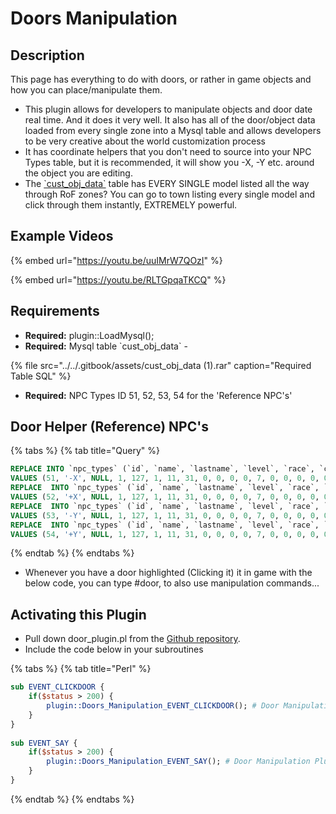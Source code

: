 # Doors Manipulation

## Description

This page has everything to do with doors, or rather in game objects and how you can place/manipulate them.

* This plugin allows for developers to manipulate objects and door date real time. And it does it very well. It also has all of the door/object data loaded from every single zone into a Mysql table and allows developers to be very creative about the world customization process
* It has coordinate helpers that you don't need to source into your NPC Types table, but it is recommended, it will show you -X, -Y etc. around the object you are editing.
* The [\`cust\_obj\_data\`](http://wiki.eqemulator.org/l/wa/files/Doors/cust_obj_data.rar) table has EVERY SINGLE model listed all the way through RoF zones? You can go to town listing every single model and click through them instantly, EXTREMELY powerful.

## **Example Videos**

{% embed url="https://youtu.be/uuIMrW7QOzI" %}

{% embed url="https://youtu.be/RLTGpqaTKCQ" %}

## **Requirements**

* **Required:** plugin::LoadMysql\(\);
* **Required:** Mysql table \`cust\_obj\_data\` - 

{% file src="../../.gitbook/assets/cust\_obj\_data \(1\).rar" caption="Required Table SQL" %}

* **Required:** NPC Types ID 51, 52, 53, 54 for the 'Reference NPC's' 

## **Door Helper \(Reference\) NPC's**

{% tabs %}
{% tab title="Query" %}
```sql
REPLACE INTO `npc_types` (`id`, `name`, `lastname`, `level`, `race`, `class`, `bodytype`, `hp`, `mana`, `gender`, `texture`, `helmtexture`, `herosforgemodel`, `size`, `hp_regen_rate`, `mana_regen_rate`, `loottable_id`, `merchant_id`, `alt_currency_id`, `npc_spells_id`, `npc_spells_effects_id`, `npc_faction_id`, `adventure_template_id`, `trap_template`, `mindmg`, `maxdmg`, `attack_count`, `npcspecialattks`, `special_abilities`, `aggroradius`, `assistradius`, `face`, `luclin_hairstyle`, `luclin_haircolor`, `luclin_eyecolor`, `luclin_eyecolor2`, `luclin_beardcolor`, `luclin_beard`, `drakkin_heritage`, `drakkin_tattoo`, `drakkin_details`, `armortint_id`, `armortint_red`, `armortint_green`, `armortint_blue`, `d_melee_texture1`, `d_melee_texture2`, `ammo_idfile`, `prim_melee_type`, `sec_melee_type`, `ranged_type`, `runspeed`, `MR`, `CR`, `DR`, `FR`, `PR`, `Corrup`, `PhR`, `see_invis`, `see_invis_undead`, `qglobal`, `AC`, `npc_aggro`, `spawn_limit`, `attack_speed`, `attack_delay`, `findable`, `STR`, `STA`, `DEX`, `AGI`, `_INT`, `WIS`, `CHA`, `see_hide`, `see_improved_hide`, `trackable`, `isbot`, `exclude`, `ATK`, `Accuracy`, `Avoidance`, `slow_mitigation`, `version`, `maxlevel`, `scalerate`, `private_corpse`, `unique_spawn_by_name`, `underwater`, `isquest`, `emoteid`, `spellscale`, `healscale`, `no_target_hotkey`, `raid_target`, `armtexture`, `bracertexture`, `handtexture`, `legtexture`, `feettexture`, `light`, `walkspeed`, `peqid`, `unique_`, `fixed`, `ignore_despawn`, `show_name`, `untargetable`, `charm_ac`, `charm_min_dmg`, `charm_max_dmg`, `charm_attack_delay`, `charm_accuracy_rating`, `charm_avoidance_rating`, `charm_atk`, `skip_global_loot`, `rare_spawn`, `stuck_behavior`, `model`, `flymode`, `always_aggro`) 
VALUES (51, '-X', NULL, 1, 127, 1, 11, 31, 0, 0, 0, 0, 7, 0, 0, 0, 0, 0, 0, 0, 0, 0, 0, 0, 0, 0, -1, '', NULL, 0, 0, 1, 1, 1, 1, 1, 1, 0, 0, 0, 0, 0, 0, 0, 0, 0, 0, 'IT10', 28, 28, 7, 0, 0, 0, 0, 0, 0, 0, 0, 0, 0, 0, 0, 0, 0, 0, 30, 0, 75, 75, 75, 75, 80, 75, 75, 0, 0, 1, 0, 1, 0, 0, 0, 0, 0, 0, 100, 0, 0, 0, 0, 0, 100, 100, 0, 0, 0, 0, 0, 0, 0, 0, 0, 0, 0, 0, 0, 1, 0, 0, 0, 0, 0, 0, 0, 0, 0, 0, 0, 0, -1, 0);
REPLACE  INTO `npc_types` (`id`, `name`, `lastname`, `level`, `race`, `class`, `bodytype`, `hp`, `mana`, `gender`, `texture`, `helmtexture`, `herosforgemodel`, `size`, `hp_regen_rate`, `mana_regen_rate`, `loottable_id`, `merchant_id`, `alt_currency_id`, `npc_spells_id`, `npc_spells_effects_id`, `npc_faction_id`, `adventure_template_id`, `trap_template`, `mindmg`, `maxdmg`, `attack_count`, `npcspecialattks`, `special_abilities`, `aggroradius`, `assistradius`, `face`, `luclin_hairstyle`, `luclin_haircolor`, `luclin_eyecolor`, `luclin_eyecolor2`, `luclin_beardcolor`, `luclin_beard`, `drakkin_heritage`, `drakkin_tattoo`, `drakkin_details`, `armortint_id`, `armortint_red`, `armortint_green`, `armortint_blue`, `d_melee_texture1`, `d_melee_texture2`, `ammo_idfile`, `prim_melee_type`, `sec_melee_type`, `ranged_type`, `runspeed`, `MR`, `CR`, `DR`, `FR`, `PR`, `Corrup`, `PhR`, `see_invis`, `see_invis_undead`, `qglobal`, `AC`, `npc_aggro`, `spawn_limit`, `attack_speed`, `attack_delay`, `findable`, `STR`, `STA`, `DEX`, `AGI`, `_INT`, `WIS`, `CHA`, `see_hide`, `see_improved_hide`, `trackable`, `isbot`, `exclude`, `ATK`, `Accuracy`, `Avoidance`, `slow_mitigation`, `version`, `maxlevel`, `scalerate`, `private_corpse`, `unique_spawn_by_name`, `underwater`, `isquest`, `emoteid`, `spellscale`, `healscale`, `no_target_hotkey`, `raid_target`, `armtexture`, `bracertexture`, `handtexture`, `legtexture`, `feettexture`, `light`, `walkspeed`, `peqid`, `unique_`, `fixed`, `ignore_despawn`, `show_name`, `untargetable`, `charm_ac`, `charm_min_dmg`, `charm_max_dmg`, `charm_attack_delay`, `charm_accuracy_rating`, `charm_avoidance_rating`, `charm_atk`, `skip_global_loot`, `rare_spawn`, `stuck_behavior`, `model`, `flymode`, `always_aggro`) 
VALUES (52, '+X', NULL, 1, 127, 1, 11, 31, 0, 0, 0, 0, 7, 0, 0, 0, 0, 0, 0, 0, 0, 0, 0, 0, 0, 0, -1, '', NULL, 0, 0, 1, 1, 1, 1, 1, 1, 0, 0, 0, 0, 0, 0, 0, 0, 0, 0, 'IT10', 28, 28, 7, 0, 0, 0, 0, 0, 0, 0, 0, 0, 0, 0, 0, 0, 0, 0, 30, 0, 75, 75, 75, 75, 80, 75, 75, 0, 0, 1, 0, 1, 0, 0, 0, 0, 0, 0, 100, 0, 0, 0, 0, 0, 100, 100, 0, 0, 0, 0, 0, 0, 0, 0, 0, 0, 0, 0, 0, 1, 0, 0, 0, 0, 0, 0, 0, 0, 0, 0, 0, 0, -1, 0);
REPLACE  INTO `npc_types` (`id`, `name`, `lastname`, `level`, `race`, `class`, `bodytype`, `hp`, `mana`, `gender`, `texture`, `helmtexture`, `herosforgemodel`, `size`, `hp_regen_rate`, `mana_regen_rate`, `loottable_id`, `merchant_id`, `alt_currency_id`, `npc_spells_id`, `npc_spells_effects_id`, `npc_faction_id`, `adventure_template_id`, `trap_template`, `mindmg`, `maxdmg`, `attack_count`, `npcspecialattks`, `special_abilities`, `aggroradius`, `assistradius`, `face`, `luclin_hairstyle`, `luclin_haircolor`, `luclin_eyecolor`, `luclin_eyecolor2`, `luclin_beardcolor`, `luclin_beard`, `drakkin_heritage`, `drakkin_tattoo`, `drakkin_details`, `armortint_id`, `armortint_red`, `armortint_green`, `armortint_blue`, `d_melee_texture1`, `d_melee_texture2`, `ammo_idfile`, `prim_melee_type`, `sec_melee_type`, `ranged_type`, `runspeed`, `MR`, `CR`, `DR`, `FR`, `PR`, `Corrup`, `PhR`, `see_invis`, `see_invis_undead`, `qglobal`, `AC`, `npc_aggro`, `spawn_limit`, `attack_speed`, `attack_delay`, `findable`, `STR`, `STA`, `DEX`, `AGI`, `_INT`, `WIS`, `CHA`, `see_hide`, `see_improved_hide`, `trackable`, `isbot`, `exclude`, `ATK`, `Accuracy`, `Avoidance`, `slow_mitigation`, `version`, `maxlevel`, `scalerate`, `private_corpse`, `unique_spawn_by_name`, `underwater`, `isquest`, `emoteid`, `spellscale`, `healscale`, `no_target_hotkey`, `raid_target`, `armtexture`, `bracertexture`, `handtexture`, `legtexture`, `feettexture`, `light`, `walkspeed`, `peqid`, `unique_`, `fixed`, `ignore_despawn`, `show_name`, `untargetable`, `charm_ac`, `charm_min_dmg`, `charm_max_dmg`, `charm_attack_delay`, `charm_accuracy_rating`, `charm_avoidance_rating`, `charm_atk`, `skip_global_loot`, `rare_spawn`, `stuck_behavior`, `model`, `flymode`, `always_aggro`) 
VALUES (53, '-Y', NULL, 1, 127, 1, 11, 31, 0, 0, 0, 0, 7, 0, 0, 0, 0, 0, 0, 0, 0, 0, 0, 0, 0, 0, -1, '', NULL, 0, 0, 1, 1, 1, 1, 1, 1, 0, 0, 0, 0, 0, 0, 0, 0, 0, 0, 'IT10', 28, 28, 7, 0, 0, 0, 0, 0, 0, 0, 0, 0, 0, 0, 0, 0, 0, 0, 30, 0, 75, 75, 75, 75, 80, 75, 75, 0, 0, 1, 0, 1, 0, 0, 0, 0, 0, 0, 100, 0, 0, 0, 0, 0, 100, 100, 0, 0, 0, 0, 0, 0, 0, 0, 0, 0, 0, 0, 0, 1, 0, 0, 0, 0, 0, 0, 0, 0, 0, 0, 0, 0, -1, 0);
REPLACE  INTO `npc_types` (`id`, `name`, `lastname`, `level`, `race`, `class`, `bodytype`, `hp`, `mana`, `gender`, `texture`, `helmtexture`, `herosforgemodel`, `size`, `hp_regen_rate`, `mana_regen_rate`, `loottable_id`, `merchant_id`, `alt_currency_id`, `npc_spells_id`, `npc_spells_effects_id`, `npc_faction_id`, `adventure_template_id`, `trap_template`, `mindmg`, `maxdmg`, `attack_count`, `npcspecialattks`, `special_abilities`, `aggroradius`, `assistradius`, `face`, `luclin_hairstyle`, `luclin_haircolor`, `luclin_eyecolor`, `luclin_eyecolor2`, `luclin_beardcolor`, `luclin_beard`, `drakkin_heritage`, `drakkin_tattoo`, `drakkin_details`, `armortint_id`, `armortint_red`, `armortint_green`, `armortint_blue`, `d_melee_texture1`, `d_melee_texture2`, `ammo_idfile`, `prim_melee_type`, `sec_melee_type`, `ranged_type`, `runspeed`, `MR`, `CR`, `DR`, `FR`, `PR`, `Corrup`, `PhR`, `see_invis`, `see_invis_undead`, `qglobal`, `AC`, `npc_aggro`, `spawn_limit`, `attack_speed`, `attack_delay`, `findable`, `STR`, `STA`, `DEX`, `AGI`, `_INT`, `WIS`, `CHA`, `see_hide`, `see_improved_hide`, `trackable`, `isbot`, `exclude`, `ATK`, `Accuracy`, `Avoidance`, `slow_mitigation`, `version`, `maxlevel`, `scalerate`, `private_corpse`, `unique_spawn_by_name`, `underwater`, `isquest`, `emoteid`, `spellscale`, `healscale`, `no_target_hotkey`, `raid_target`, `armtexture`, `bracertexture`, `handtexture`, `legtexture`, `feettexture`, `light`, `walkspeed`, `peqid`, `unique_`, `fixed`, `ignore_despawn`, `show_name`, `untargetable`, `charm_ac`, `charm_min_dmg`, `charm_max_dmg`, `charm_attack_delay`, `charm_accuracy_rating`, `charm_avoidance_rating`, `charm_atk`, `skip_global_loot`, `rare_spawn`, `stuck_behavior`, `model`, `flymode`, `always_aggro`) 
VALUES (54, '+Y', NULL, 1, 127, 1, 11, 31, 0, 0, 0, 0, 7, 0, 0, 0, 0, 0, 0, 0, 0, 0, 0, 0, 0, 0, -1, '', NULL, 0, 0, 1, 1, 1, 1, 1, 1, 0, 0, 0, 0, 0, 0, 0, 0, 0, 0, 'IT10', 28, 28, 7, 0, 0, 0, 0, 0, 0, 0, 0, 0, 0, 0, 0, 0, 0, 0, 30, 0, 75, 75, 75, 75, 80, 75, 75, 0, 0, 1, 0, 1, 0, 0, 0, 0, 0, 0, 100, 0, 0, 0, 0, 0, 100, 100, 0, 0, 0, 0, 0, 0, 0, 0, 0, 0, 0, 0, 0, 1, 0, 0, 0, 0, 0, 0, 0, 0, 0, 0, 0, 0, -1, 0);
```
{% endtab %}
{% endtabs %}

* Whenever you have a door highlighted \(Clicking it\) it in game with the below code, you can type \#door, to also use manipulation commands...

## Activating this Plugin

* Pull down door\_plugin.pl from the [Github repository](https://github.com/ProjectEQ/projecteqquests/blob/master/plugins/Doors_Manip.pl).
* Include the code below in your subroutines

{% tabs %}
{% tab title="Perl" %}
```perl
sub EVENT_CLICKDOOR {
    if($status > 200) {
        plugin::Doors_Manipulation_EVENT_CLICKDOOR(); # Door Manipulation Plugin
    }
}
 
sub EVENT_SAY {
    if($status > 200) {
        plugin::Doors_Manipulation_EVENT_SAY(); # Door Manipulation Plugin
    }
}
```
{% endtab %}
{% endtabs %}


